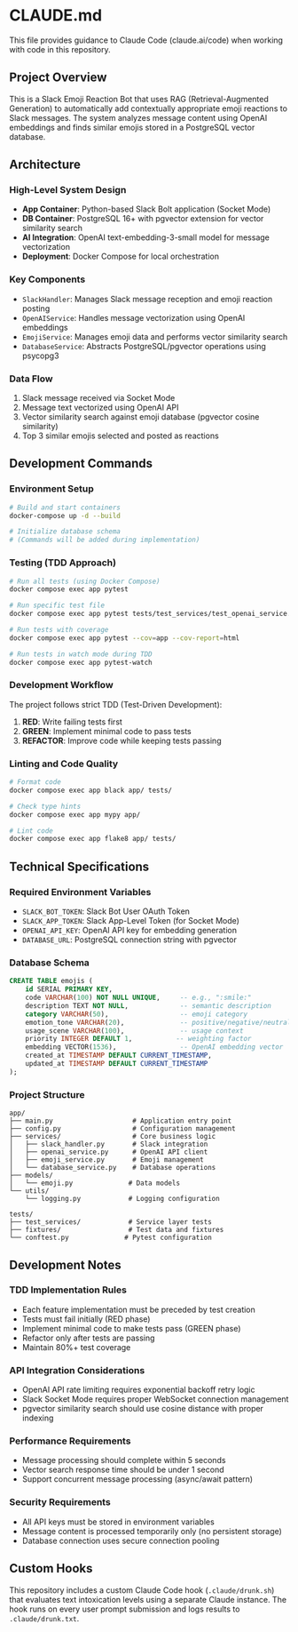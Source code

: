 # CLAUDE.md

This file provides guidance to Claude Code (claude.ai/code) when working with code in this repository.

## Project Overview

This is a Slack Emoji Reaction Bot that uses RAG (Retrieval-Augmented Generation) to automatically add contextually appropriate emoji reactions to Slack messages. The system analyzes message content using OpenAI embeddings and finds similar emojis stored in a PostgreSQL vector database.

## Architecture

### High-Level System Design
- **App Container**: Python-based Slack Bolt application (Socket Mode)
- **DB Container**: PostgreSQL 16+ with pgvector extension for vector similarity search
- **AI Integration**: OpenAI text-embedding-3-small model for message vectorization
- **Deployment**: Docker Compose for local orchestration

### Key Components
- `SlackHandler`: Manages Slack message reception and emoji reaction posting
- `OpenAIService`: Handles message vectorization using OpenAI embeddings
- `EmojiService`: Manages emoji data and performs vector similarity search
- `DatabaseService`: Abstracts PostgreSQL/pgvector operations using psycopg3

### Data Flow
1. Slack message received via Socket Mode
2. Message text vectorized using OpenAI API
3. Vector similarity search against emoji database (pgvector cosine similarity)
4. Top 3 similar emojis selected and posted as reactions

## Development Commands

### Environment Setup
```bash
# Build and start containers
docker-compose up -d --build

# Initialize database schema
# (Commands will be added during implementation)
```

### Testing (TDD Approach)
```bash
# Run all tests (using Docker Compose)
docker compose exec app pytest

# Run specific test file
docker compose exec app pytest tests/test_services/test_openai_service.py

# Run tests with coverage
docker compose exec app pytest --cov=app --cov-report=html

# Run tests in watch mode during TDD
docker compose exec app pytest-watch
```

### Development Workflow
The project follows strict TDD (Test-Driven Development):
1. **RED**: Write failing tests first
2. **GREEN**: Implement minimal code to pass tests
3. **REFACTOR**: Improve code while keeping tests passing

### Linting and Code Quality
```bash
# Format code
docker compose exec app black app/ tests/

# Check type hints
docker compose exec app mypy app/

# Lint code
docker compose exec app flake8 app/ tests/
```

## Technical Specifications

### Required Environment Variables
- `SLACK_BOT_TOKEN`: Slack Bot User OAuth Token
- `SLACK_APP_TOKEN`: Slack App-Level Token (for Socket Mode)
- `OPENAI_API_KEY`: OpenAI API key for embedding generation
- `DATABASE_URL`: PostgreSQL connection string with pgvector

### Database Schema
```sql
CREATE TABLE emojis (
    id SERIAL PRIMARY KEY,
    code VARCHAR(100) NOT NULL UNIQUE,     -- e.g., ":smile:"
    description TEXT NOT NULL,             -- semantic description
    category VARCHAR(50),                  -- emoji category
    emotion_tone VARCHAR(20),              -- positive/negative/neutral
    usage_scene VARCHAR(100),              -- usage context
    priority INTEGER DEFAULT 1,           -- weighting factor
    embedding VECTOR(1536),                -- OpenAI embedding vector
    created_at TIMESTAMP DEFAULT CURRENT_TIMESTAMP,
    updated_at TIMESTAMP DEFAULT CURRENT_TIMESTAMP
);
```

### Project Structure
```
app/
├── main.py                    # Application entry point
├── config.py                  # Configuration management
├── services/                  # Core business logic
│   ├── slack_handler.py       # Slack integration
│   ├── openai_service.py      # OpenAI API client
│   ├── emoji_service.py       # Emoji management
│   └── database_service.py    # Database operations
├── models/
│   └── emoji.py              # Data models
└── utils/
    └── logging.py            # Logging configuration

tests/
├── test_services/            # Service layer tests
├── fixtures/                 # Test data and fixtures
└── conftest.py              # Pytest configuration
```

## Development Notes

### TDD Implementation Rules
- Each feature implementation must be preceded by test creation
- Tests must fail initially (RED phase)
- Implement minimal code to make tests pass (GREEN phase)
- Refactor only after tests are passing
- Maintain 80%+ test coverage

### API Integration Considerations
- OpenAI API rate limiting requires exponential backoff retry logic
- Slack Socket Mode requires proper WebSocket connection management
- pgvector similarity search should use cosine distance with proper indexing

### Performance Requirements
- Message processing should complete within 5 seconds
- Vector search response time should be under 1 second
- Support concurrent message processing (async/await pattern)

### Security Requirements
- All API keys must be stored in environment variables
- Message content is processed temporarily only (no persistent storage)
- Database connection uses secure connection pooling

## Custom Hooks

This repository includes a custom Claude Code hook (`.claude/drunk.sh`) that evaluates text intoxication levels using a separate Claude instance. The hook runs on every user prompt submission and logs results to `.claude/drunk.txt`.